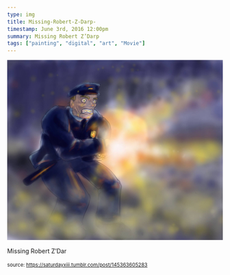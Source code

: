 ```yaml
---
type: img
title: Missing-Robert-Z-Darp-
timestamp: June 3rd, 2016 12:00pm
summary: Missing Robert Z’Darp 
tags: ["painting", "digital", "art", "Movie"]
---
```

<img src="../media/145363605283.jpg"/>
                                                                                          <div class="caption"><p>Missing Robert Z’Dar</p> </div>
                                    
                
                
                
                
                                
<small>source: https://saturdayxiii.tumblr.com/post/145363605283</small>